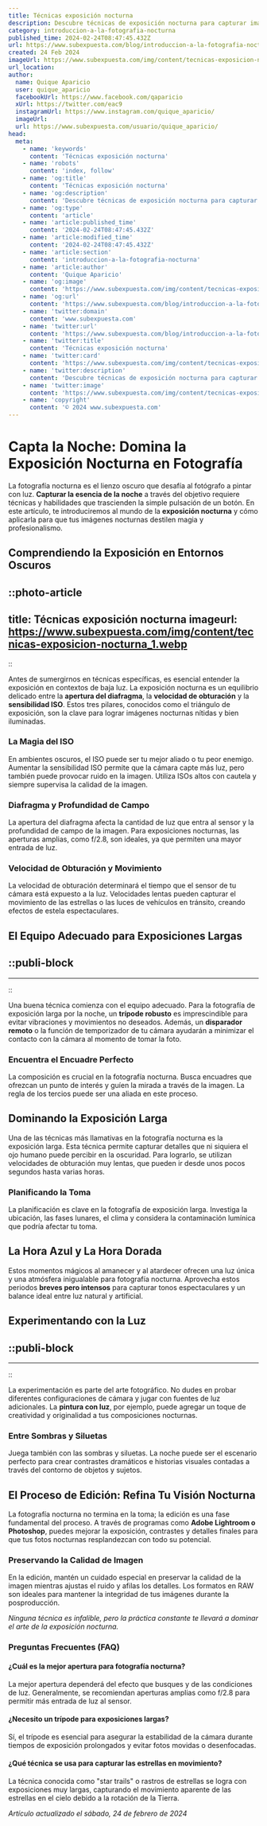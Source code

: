 ```yaml
---
title: Técnicas exposición nocturna
description: Descubre técnicas de exposición nocturna para capturar imágenes impresionantes bajo las estrellas con nuestra guía experta. Fotografía como un pro.
category: introduccion-a-la-fotografia-nocturna
published_time: 2024-02-24T08:47:45.432Z
url: https://www.subexpuesta.com/blog/introduccion-a-la-fotografia-nocturna/tecnicas-exposicion-nocturna
created: 24 Feb 2024
imageUrl: https://www.subexpuesta.com/img/content/tecnicas-exposicion-nocturna_1.webp
url_location:
author:
  name: Quique Aparicio
  user: quique_aparicio
  facebookUrl: https://www.facebook.com/qaparicio
  xUrl: https://twitter.com/eac9
  instagramUrl: https://www.instagram.com/quique_aparicio/
  imageUrl: 
  url: https://www.subexpuesta.com/usuario/quique_aparicio/
head:
  meta:
    - name: 'keywords'
      content: 'Técnicas exposición nocturna'
    - name: 'robots'
      content: 'index, follow'
    - name: 'og:title'
      content: 'Técnicas exposición nocturna'
    - name: 'og:description'
      content: 'Descubre técnicas de exposición nocturna para capturar imágenes impresionantes bajo las estrellas con nuestra guía experta. Fotografía como un pro.'
    - name: 'og:type'
      content: 'article'
    - name: 'article:published_time'
      content: '2024-02-24T08:47:45.432Z'
    - name: 'article:modified_time'
      content: '2024-02-24T08:47:45.432Z'
    - name: 'article:section'
      content: 'introduccion-a-la-fotografia-nocturna'
    - name: 'article:author'
      content: 'Quique Aparicio'
    - name: 'og:image'
      content: 'https://www.subexpuesta.com/img/content/tecnicas-exposicion-nocturna_1.webp'
    - name: 'og:url'
      content: 'https://www.subexpuesta.com/blog/introduccion-a-la-fotografia-nocturna/tecnicas-exposicion-nocturna'
    - name: 'twitter:domain'
      content: 'www.subexpuesta.com'
    - name: 'twitter:url'
      content: 'https://www.subexpuesta.com/blog/introduccion-a-la-fotografia-nocturna/tecnicas-exposicion-nocturna'
    - name: 'twitter:title'
      content: 'Técnicas exposición nocturna'
    - name: 'twitter:card'
      content: 'https://www.subexpuesta.com/img/content/tecnicas-exposicion-nocturna_1.webp'
    - name: 'twitter:description'
      content: 'Descubre técnicas de exposición nocturna para capturar imágenes impresionantes bajo las estrellas con nuestra guía experta. Fotografía como un pro.'
    - name: 'twitter:image'
      content: 'https://www.subexpuesta.com/img/content/tecnicas-exposicion-nocturna_1.webp'
    - name: 'copyright'
      content: '© 2024 www.subexpuesta.com'
---
```

# Capta la Noche: Domina la Exposición Nocturna en Fotografía

La fotografía nocturna es el lienzo oscuro que desafía al fotógrafo a pintar con luz. **Capturar la esencia de la noche** a través del objetivo requiere técnicas y habilidades que trascienden la simple pulsación de un botón. En este artículo, te introduciremos al mundo de la **exposición nocturna** y cómo aplicarla para que tus imágenes nocturnas destilen magia y profesionalismo.

## Comprendiendo la Exposición en Entornos Oscuros


::photo-article
---
title: Técnicas exposición nocturna
imageurl: https://www.subexpuesta.com/img/content/tecnicas-exposicion-nocturna_1.webp
---
::



Antes de sumergirnos en técnicas específicas, es esencial entender la exposición en contextos de baja luz. La exposición nocturna es un equilibrio delicado entre la **apertura del diafragma**, la **velocidad de obturación** y la **sensibilidad ISO**. Estos tres pilares, conocidos como el triángulo de exposición, son la clave para lograr imágenes nocturnas nítidas y bien iluminadas.

### La Magia del ISO

En ambientes oscuros, el ISO puede ser tu mejor aliado o tu peor enemigo. Aumentar la sensibilidad ISO permite que la cámara capte más luz, pero también puede provocar ruido en la imagen. Utiliza ISOs altos con cautela y siempre supervisa la calidad de la imagen.

### Diafragma y Profundidad de Campo

La apertura del diafragma afecta la cantidad de luz que entra al sensor y la profundidad de campo de la imagen. Para exposiciones nocturnas, las aperturas amplias, como f/2.8, son ideales, ya que permiten una mayor entrada de luz.

### Velocidad de Obturación y Movimiento

La velocidad de obturación determinará el tiempo que el sensor de tu cámara está expuesto a la luz. Velocidades lentas pueden capturar el movimiento de las estrellas o las luces de vehículos en tránsito, creando efectos de estela espectaculares.

## El Equipo Adecuado para Exposiciones Largas


  ::publi-block
  ---
  ---
  ::
  
  

Una buena técnica comienza con el equipo adecuado. Para la fotografía de exposición larga por la noche, un **trípode robusto** es imprescindible para evitar vibraciones y movimientos no deseados. Además, un **disparador remoto** o la función de temporizador de tu cámara ayudarán a minimizar el contacto con la cámara al momento de tomar la foto.

### Encuentra el Encuadre Perfecto

La composición es crucial en la fotografía nocturna. Busca encuadres que ofrezcan un punto de interés y guíen la mirada a través de la imagen. La regla de los tercios puede ser una aliada en este proceso.

## Dominando la Exposición Larga

Una de las técnicas más llamativas en la fotografía nocturna es la exposición larga. Esta técnica permite capturar detalles que ni siquiera el ojo humano puede percibir en la oscuridad. Para lograrlo, se utilizan velocidades de obturación muy lentas, que pueden ir desde unos pocos segundos hasta varias horas.

### Planificando la Toma

La planificación es clave en la fotografía de exposición larga. Investiga la ubicación, las fases lunares, el clima y considera la contaminación lumínica que podría afectar tu toma.

## La Hora Azul y La Hora Dorada

Estos momentos mágicos al amanecer y al atardecer ofrecen una luz única y una atmósfera inigualable para fotografía nocturna. Aprovecha estos periodos **breves pero intensos** para capturar tonos espectaculares y un balance ideal entre luz natural y artificial.

## Experimentando con la Luz


  ::publi-block
  ---
  ---
  ::
  
  

La experimentación es parte del arte fotográfico. No dudes en probar diferentes configuraciones de cámara y jugar con fuentes de luz adicionales. La **pintura con luz**, por ejemplo, puede agregar un toque de creatividad y originalidad a tus composiciones nocturnas.

### Entre Sombras y Siluetas

Juega también con las sombras y siluetas. La noche puede ser el escenario perfecto para crear contrastes dramáticos e historias visuales contadas a través del contorno de objetos y sujetos.

## El Proceso de Edición: Refina Tu Visión Nocturna

La fotografía nocturna no termina en la toma; la edición es una fase fundamental del proceso. A través de programas como **Adobe Lightroom o Photoshop**, puedes mejorar la exposición, contrastes y detalles finales para que tus fotos nocturnas resplandezcan con todo su potencial.

### Preservando la Calidad de Imagen

En la edición, mantén un cuidado especial en preservar la calidad de la imagen mientras ajustas el ruido y afilas los detalles. Los formatos en RAW son ideales para mantener la integridad de tus imágenes durante la posproducción.

_Ninguna técnica es infalible, pero la práctica constante te llevará a dominar el arte de la exposición nocturna._

### Preguntas Frecuentes (FAQ)

#### ¿Cuál es la mejor apertura para fotografía nocturna?
La mejor apertura dependerá del efecto que busques y de las condiciones de luz. Generalmente, se recomiendan aperturas amplias como f/2.8 para permitir más entrada de luz al sensor.

#### ¿Necesito un trípode para exposiciones largas?
Sí, el trípode es esencial para asegurar la estabilidad de la cámara durante tiempos de exposición prolongados y evitar fotos movidas o desenfocadas.

#### ¿Qué técnica se usa para capturar las estrellas en movimiento?
La técnica conocida como "star trails" o rastros de estrellas se logra con exposiciones muy largas, capturando el movimiento aparente de las estrellas en el cielo debido a la rotación de la Tierra.

_Artículo actualizado el sábado, 24 de febrero de 2024_